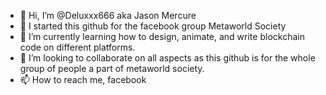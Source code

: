 - 👋 Hi, I’m @Deluxxx666 aka Jason Mercure
- 👀 I started this github for the facebook group Metaworld Society
- 🌱 I’m currently learning how to design, animate, and write blockchain code on different platforms.
- 💞️ I’m looking to collaborate on all aspects as this github is for the whole group of people a part of metaworld society.
- 📫 How to reach me, facebook 

<!---
Deluxxx666/Deluxxx666 is a ✨ special ✨ repository because its `README.md` (this file) appears on your GitHub profile.
You can click the Preview link to take a look at your changes.
--->
